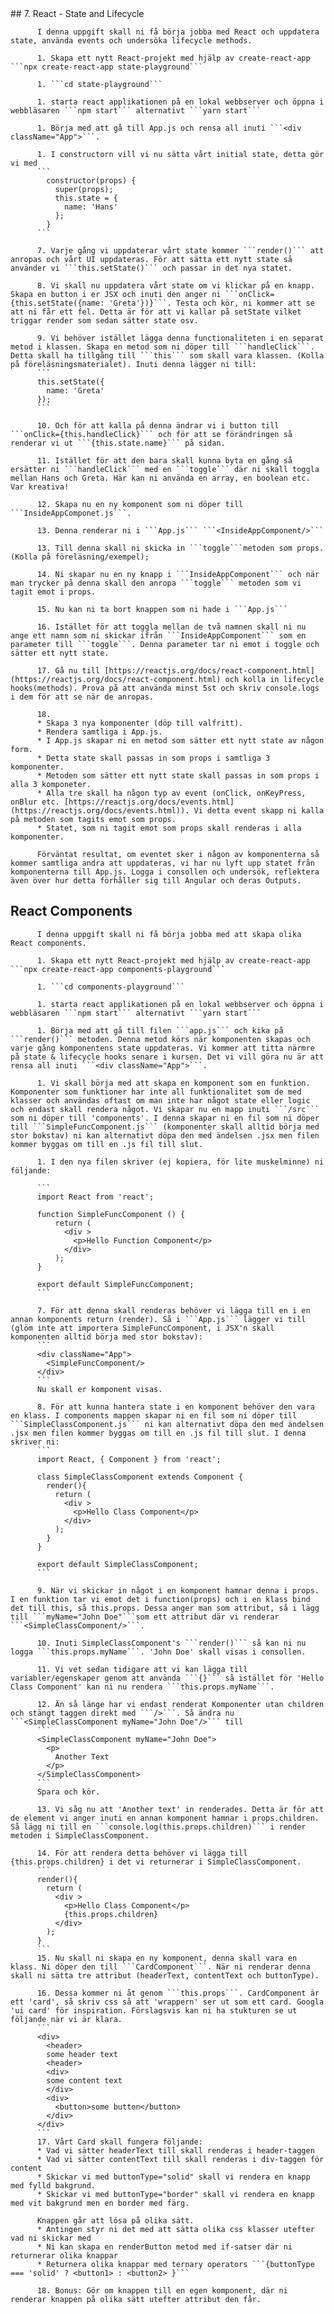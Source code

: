<!doctype html>
<html>
	<head>
		<title>React Exercises</title>## 7. React - State and Lifecycle

          I denna uppgift skall ni få börja jobba med React och uppdatera state, använda events och undersöka lifecycle methods.
          
          1. Skapa ett nytt React-projekt med hjälp av create-react-app ```npx create-react-app state-playground```
          
          1. ```cd state-playground```
          
          1. starta react applikationen på en lokal webbserver och öppna i webbläsaren ```npm start``` alternativt ```yarn start```
          
          1. Börja med att gå till App.js och rensa all inuti ```<div className="App">```.
          
          1. I constructorn vill vi nu sätta vårt initial state, detta gör vi med
          ```
            constructor(props) {
              super(props);
              this.state = {
                name: 'Hans'
              };
            }
          ```
          
          7. Varje gång vi uppdaterar vårt state kommer ```render()``` att anropas och vårt UI uppdateras. För att sätta ett nytt state så använder vi ```this.setState()``` och passar in det nya statet.
          
          8. Vi skall nu uppdatera vårt state om vi klickar på en knapp. Skapa en button i er JSX och inuti den anger ni ```onClick={this.setState({name: 'Greta'})}```. Testa och kör, ni kommer att se att ni får ett fel. Detta är för att vi kallar på setState vilket triggar render som sedan sätter state osv.
          
          9. Vi behöver istället lägga denna functionaliteten i en separat metod i klassen. Skapa en metod som ni döper till ```handleClick```. Detta skall ha tillgång till ```this``` som skall vara klassen. (Kolla på föreläsningsmaterialet). Inuti denna lägger ni till:
          ```
          this.setState({
            name: 'Greta'
          });
          ```
          
          10. Och för att kalla på denna ändrar vi i button till ```onClick={this.handleClick}``` och för att se förändringen så renderar vi ut ```{this.state.name}``` på sidan.
          
          11. Istället för att den bara skall kunna byta en gång så ersätter ni ```handleClick``` med en ```toggle``` där ni skall toggla mellan Hans och Greta. Här kan ni använda en array, en boolean etc. Var kreativa!
          
          12. Skapa nu en ny komponent som ni döper till ```InsideAppComponet.js```.
          
          13. Denna renderar ni i ```App.js``` ```<InsideAppComponent/>```
          
          13. Till denna skall ni skicka in ```toggle```metoden som props. (Kolla på föreläsning/exempel);
          
          14. Ni skapar nu en ny knapp i ```InsideAppComponent``` och när man trycker på denna skall den anropa ```toggle``` metoden som vi tagit emot i props.
          
          15. Nu kan ni ta bort knappen som ni hade i ```App.js```
          
          16. Istället för att toggla mellan de två namnen skall ni nu ange ett namn som ni skickar ifrån ```InsideAppComponent``` som en parameter till ```toggle```. Denna parameter tar ni emot i toggle och sätter ett nytt state.
          
          17. Gå nu till [https://reactjs.org/docs/react-component.html](https://reactjs.org/docs/react-component.html) och kolla in lifecycle hooks(methods). Prova på att använda minst 5st och skriv console.logs i dem för att se när de anropas.
          
          18.
          * Skapa 3 nya komponenter (döp till valfritt).
          * Rendera samtliga i App.js.
          * I App.js skapar ni en metod som sätter ett nytt state av någon form.
          * Detta state skall passas in som props i samtliga 3 komponenter.
          * Metoden som sätter ett nytt state skall passas in som props i alla 3 komponeter.
          * Alla tre skall ha någon typ av event (onClick, onKeyPress, onBlur etc. [https://reactjs.org/docs/events.html](https://reactjs.org/docs/events.html)). Vi detta event skapp ni kalla på metoden som tagits emot som props.
          * Statet, som ni tagit emot som props skall renderas i alla komponenter.
          
          Förväntat resultat, om eventet sker i någon av komponenterna så kommer samtliga andra att uppdateras, vi har nu lyft upp statet från komponenterna till App.js. Logga i consollen och undersök, reflektera även över hur detta förhåller sig till Angular och deras Outputs.
## React Components
          
          I denna uppgift skall ni få börja jobba med att skapa olika React components.
          
          1. Skapa ett nytt React-projekt med hjälp av create-react-app ```npx create-react-app components-playground```
          
          1. ```cd components-playground```
          
          1. starta react applikationen på en lokal webbserver och öppna i webbläsaren ```npm start``` alternativt ```yarn start```
          
          1. Börja med att gå till filen ```app.js``` och kika på ```render()``` metoden. Denna metod körs när komponenten skapas och varje gång komponentens state uppdateras. Vi kommer att titta närmre på state & lifecycle hooks senare i kursen. Det vi vill göra nu är att rensa all inuti ```<div className="App">```.
          
          1. Vi skall börja med att skapa en komponent som en funktion. Komponenter som funktioner har inte all funktionalitet som de med klasser och användas oftast om man inte har något state eller logic och endast skall rendera något. Vi skapar nu en mapp inuti ```/src``` som ni döper till 'components'. I denna skapar ni en fil som ni döper till ```SimpleFuncComponent.js``` (komponenter skall alltid börja med stor bokstav) ni kan alternativt döpa den med ändelsen .jsx men filen kommer byggas om till en .js fil till slut.
          
          1. I den nya filen skriver (ej kopiera, för lite muskelminne) ni följande:
          
          ```
          import React from 'react';
          
          function SimpleFuncComponent () {
              return (
                <div >
                  <p>Hello Function Component</p>
                </div>
              );
          }
          
          export default SimpleFuncComponent;
          ```
          
          7. För att denna skall renderas behöver vi lägga till en i en annan komponents return (render). Så i ```App.js``` lägger vi till (glöm inte att importera SimpleFuncComponent, i JSX'n skall komponenten alltid börja med stor bokstav):
          ```
          <div className="App">
            <SimpleFuncComponent/>
          </div>
          ```
          Nu skall er komponent visas.
          
          8. För att kunna hantera state i en komponent behöver den vara en klass. I components mappen skapar ni en fil som ni döper till ```SimpleClassComponent.js``` ni kan alternativt döpa den med ändelsen .jsx men filen kommer byggas om till en .js fil till slut. I denna skriver ni:
          ```
          import React, { Component } from 'react';
          
          class SimpleClassComponent extends Component {
            render(){
              return (
                <div >
                  <p>Hello Class Component</p>
                </div>
              );
            }
          }
          
          export default SimpleClassComponent;
          ```
          
          9. När vi skickar in något i en komponent hamnar denna i props. I en funktion tar vi emot det i function(props) och i en klass bind det till this, så this.props. Dessa anger man som attribut, så i lägg till ```myName="John Doe"```som ett attribut där vi renderar ```<SimpleClassComponent/>```.
          
          10. Inuti SimpleClassComponent's ```render()``` så kan ni nu logga ```this.props.myName```. 'John Doe' skall visas i consollen.
          
          11. Vi vet sedan tidigare att vi kan lägga till variabler/egenskaper genom att använda ```{}``` så istället för 'Hello Class Component' kan ni nu rendera ```this.props.myName```.
          
          12. Än så länge har vi endast renderat Komponenter utan children och stängt taggen direkt med ```/>```. Så ändra nu ```<SimpleClassComponent myName="John Doe"/>``` till
          ```
          <SimpleClassComponent myName="John Doe">
            <p>
              Another Text
            </p>
          </SimpleClassComponent>
          ```
          Spara och kör.
          
          13. Vi såg nu att 'Another text' in renderades. Detta är för att de element vi anger inuti en annan komponent hamnar i props.children. Så lägg ni till en ```console.log(this.props.children)``` i render metoden i SimpleClassComponent.
          
          14. För att rendera detta behöver vi lägga till {this.props.children} i det vi returnerar i SimpleClassComponent.
          ```
          render(){
            return (
              <div >
                <p>Hello Class Component</p>
                {this.props.children}
              </div>
            );
          }
          ```
          15. Nu skall ni skapa en ny komponent, denna skall vara en klass. Ni döper den till ```CardComponent```. När ni renderar denna skall ni sätta tre attribut (headerText, contentText och buttonType).
          
          16. Dessa kommer ni åt genom ```this.props```. CardComponent är ett 'card', så skriv css så att 'wrappern' ser ut som ett card. Googla 'ui card' för inspiration. Förslagsvis kan ni ha stukturen se ut följande när vi är klara.
          ```
          <div>
            <header>
            some header text
            <header>
            <div>
            some content text
            </div>
            <div>
              <button>some button</button>
            </div>
          </div>
          ```
          17. Vårt Card skall fungera följande:
          * Vad vi sätter headerText till skall renderas i header-taggen
          * Vad vi sätter contentText till skall renderas i div-taggen för content
          * Skickar vi med buttonType="solid" skall vi rendera en knapp med fylld bakgrund.
          * Skickar vi med buttonType="border" skall vi rendera en knapp med vit bakgrund men en border med färg.
          
          Knappen går att lösa på olika sätt.
          * Antingen styr ni det med att sätta olika css klasser utefter vad ni skickar med
          * Ni kan skapa en renderButton metod med if-satser där ni returnerar olika knappar
          * Returnera olika knappar med ternary operators ```{buttonType === 'solid' ? <button1> : <button2> }```
          
          18. Bonus: Gör om knappen till en egen komponent, där ni renderar knappen på olika sätt utefter attribut den får.


